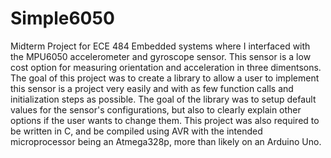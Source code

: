 # Simple6050
  Midterm Project for ECE 484 Embedded systems where I interfaced with the MPU6050 accelerometer and gyroscope sensor.
This sensor is a low cost option for measuring orientation and acceleration in three dimentsons. The goal of this 
project was to create a library to allow a user to implement this sensor is a project very easily and with as few 
function calls and initialization steps as possible. The goal of the library was to setup default values for the 
sensor's configurations, but also to clearly explain other options if the user wants to change them.
This project was also required to be written in C, and be compiled using AVR with the intended microprocessor being
an Atmega328p, more than likely on an Arduino Uno.
